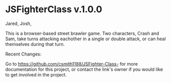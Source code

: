 # JSFighterClass v.1.0.0

Jared, Josh,

This is a browser-based street brawler game. Two characters, Crash and Sam, take turns attacking eachother in a single or double attack, or can heal themselves during that turn.

Recent Changes: 

Go to https://github.com/csmith1188/JSFighter-Class- for more documentation for this project, or contact the link's owner if you would like to get involved in the project.
